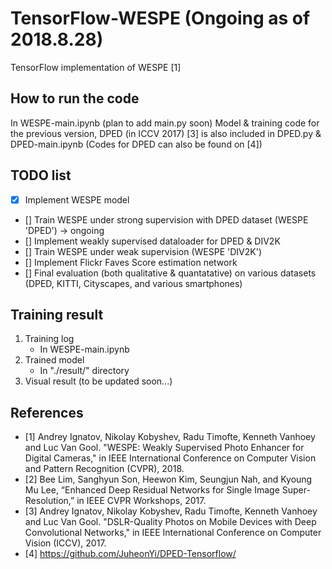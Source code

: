# TensorFlow-WESPE (Ongoing as of 2018.8.28)
TensorFlow implementation of WESPE [1]

## **How to run the code**
In WESPE-main.ipynb (plan to add main.py soon)
Model & training code for the previous version, DPED (in ICCV 2017) [3] is also included in DPED.py & DPED-main.ipynb (Codes for DPED can also be found on [4])

## **TODO list**
- [x] Implement WESPE model
- [] Train WESPE under strong supervision with DPED dataset (WESPE 'DPED') -> ongoing
- [] Implement weakly supervised dataloader for DPED & DIV2K
- [] Train WESPE under weak supervision (WESPE 'DIV2K')
- [] Implement Flickr Faves Score estimation network
- [] Final evaluation (both qualitative & quantatative) on various datasets (DPED, KITTI, Cityscapes, and various smartphones)

## **Training result**
1. Training log 
   - In WESPE-main.ipynb 
2. Trained model
   - In "./result/" directory 
3. Visual result (to be updated soon...) 

## **References**
- [1] Andrey Ignatov, Nikolay Kobyshev, Radu Timofte, Kenneth Vanhoey and Luc Van Gool. "WESPE: Weakly Supervised Photo Enhancer for Digital Cameras," in IEEE International Conference on Computer Vision and Pattern Recognition (CVPR), 2018.
- [2] Bee Lim, Sanghyun Son, Heewon Kim, Seungjun Nah, and Kyoung Mu Lee, “Enhanced Deep Residual Networks for Single Image Super-Resolution,” in IEEE CVPR Workshops, 2017.
- [3] Andrey Ignatov, Nikolay Kobyshev, Radu Timofte, Kenneth Vanhoey and Luc Van Gool. "DSLR-Quality Photos on Mobile Devices with Deep Convolutional Networks," in IEEE International Conference on Computer Vision (ICCV), 2017.
- [4] https://github.com/JuheonYi/DPED-Tensorflow/


